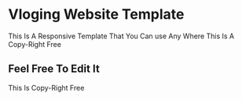 
# Vloging Website Template

This Is A Responsive Template That You Can use Any Where This Is A Copy-Right Free

## Feel Free To Edit It

This Is Copy-Right Free

